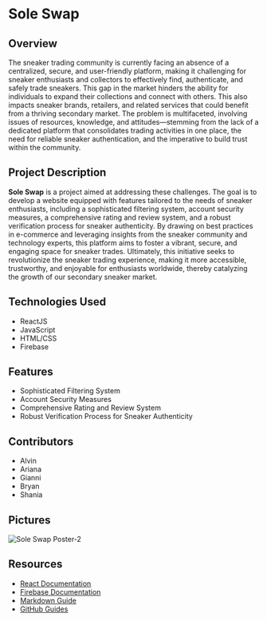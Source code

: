 
# Sole Swap

## Overview
The sneaker trading community is currently facing an absence of a centralized, secure, and user-friendly platform, making it challenging for sneaker enthusiasts and collectors to effectively find, authenticate, and safely trade sneakers. This gap in the market hinders the ability for individuals to expand their collections and connect with others. This also impacts sneaker brands, retailers, and related services that could benefit from a thriving secondary market. The problem is multifaceted, involving issues of resources, knowledge, and attitudes—stemming from the lack of a dedicated platform that consolidates trading activities in one place, the need for reliable sneaker authentication, and the imperative to build trust within the community.

## Project Description
**Sole Swap** is a project aimed at addressing these challenges. The goal is to develop a website equipped with features tailored to the needs of sneaker enthusiasts, including a sophisticated filtering system, account security measures, a comprehensive rating and review system, and a robust verification process for sneaker authenticity. By drawing on best practices in e-commerce and leveraging insights from the sneaker community and technology experts, this platform aims to foster a vibrant, secure, and engaging space for sneaker trades. Ultimately, this initiative seeks to revolutionize the sneaker trading experience, making it more accessible, trustworthy, and enjoyable for enthusiasts worldwide, thereby catalyzing the growth of our secondary sneaker market.

## Technologies Used
- ReactJS
- JavaScript
- HTML/CSS
- Firebase

## Features
- Sophisticated Filtering System
- Account Security Measures
- Comprehensive Rating and Review System
- Robust Verification Process for Sneaker Authenticity


## Contributors
- Alvin
- Ariana
- Gianni
- Bryan
- Shania

## Pictures 
![Sole Swap Poster-2](https://github.com/ShaniaB417/Sole-Swap/assets/107355668/9fade6a1-ac58-488f-90eb-9ed9e5615069)


## Resources
- [React Documentation](https://reactjs.org/docs/getting-started.html)
- [Firebase Documentation](https://firebase.google.com/docs)
- [Markdown Guide](https://www.markdownguide.org/getting-started/)
- [GitHub Guides](https://guides.github.com/)






